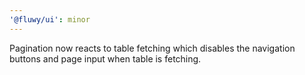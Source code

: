 ```yaml
---
'@fluwy/ui': minor
---
```


Pagination now reacts to table fetching which disables the navigation buttons and page input when table is fetching.
